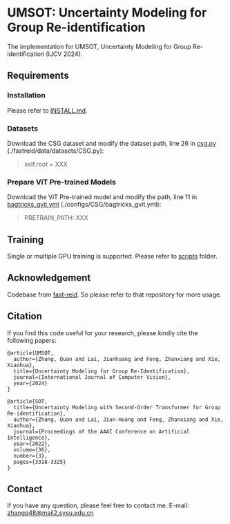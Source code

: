 # UMSOT: Uncertainty Modeling for Group Re-identification
The implementation for UMSOT, Uncertainty Modeling for Group Re-identification (IJCV 2024).

## Requirements
### Installation
Please refer to [INSTALL.md](INSTALL.md).

### Datasets
Download the CSG dataset and modify the dataset path, line 26 in [csg.py](./fastreid/data/datasets/CSG.py) (./fastreid/data/datasets/CSG.py):
> self.root = XXX

### Prepare ViT Pre-trained Models
Download the ViT Pre-trained model and modify the path, line 11 in [bagtricks_gvit.yml](./configs/CSG/bagtricks_gvit.yml) (./configs/CSG/bagtricks_gvit.yml):
> PRETRAIN_PATH: XXX

## Training
Single or multiple GPU training is supported. Please refer to [scripts](./scripts/) folder.

## Acknowledgement
Codebase from [fast-reid](https://github.com/JDAI-CV/fast-reid). So please refer to that repository for more usage.

## Citation
If you find this code useful for your research, please kindly cite the following papers:
```
@article{UMSOT,
  author={Zhang, Quan and Lai, Jianhuang and Feng, Zhanxiang and Xie, Xiaohua},
  title={Uncertainty Modeling for Group Re-Identification}, 
  journal={International Journal of Computer Vision}, 
  year={2024}
}

@article{SOT, 
  title={Uncertainty Modeling with Second-Order Transformer for Group Re-identification}, 
  author={Zhang, Quan and Lai, Jian-Huang and Feng, Zhanxiang and Xie, Xiaohua}, 
  journal={Proceedings of the AAAI Conference on Artificial Intelligence}, 
  year={2022}, 
  volume={36}, 
  number={3}, 
  pages={3318-3325}
}
```

## Contact
If you have any question, please feel free to contact me. E-mail: zhangq48@mail2.sysu.edu.cn

